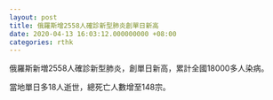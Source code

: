 ```yaml
---
layout: post
title: 俄羅斯增2558人確診新型肺炎創單日新高
date: 2020-04-13 16:03:12.000000000 +08:00
categories: rthk
---
```


俄羅斯新増2558人確診新型肺炎，創單日新高，累計全國18000多人染病。

當地單日多18人逝世，總死亡人數增至148宗。
